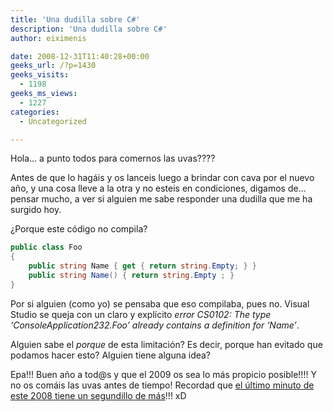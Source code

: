 ```yaml
---
title: 'Una dudilla sobre C#'
description: 'Una dudilla sobre C#'
author: eiximenis

date: 2008-12-31T11:40:28+00:00
geeks_url: /?p=1430
geeks_visits:
  - 1198
geeks_ms_views:
  - 1227
categories:
  - Uncategorized

---
```

Hola… a punto todos para comernos las uvas????

Antes de que lo hagáis y os lanceis luego a brindar con cava por el nuevo año, y una cosa lleve a la otra y no esteis en condiciones, digamos de… pensar mucho, a ver si alguien me sabe responder una dudilla que me ha surgido hoy.

¿Porque este código no compila?

```cs
public class Foo
{
    public string Name { get { return string.Empty; } }
    public string Name() { return string.Empty ; }
}
```

Por si alguien (como yo) se pensaba que eso compilaba, pues no. Visual Studio se queja con un claro y explícito _error CS0102: The type &#8216;ConsoleApplication232.Foo&#8217; already contains a definition for &#8216;Name&#8217;_.

Alguien sabe el _porque_ de esta limitación? Es decir, porque han evitado que podamos hacer esto? Alguien tiene alguna idea?

Epa!!! Buen año a tod@s y que el 2009 os sea lo más propicio posible!!!! Y no os comáis las uvas antes de tiempo! Recordad que [el último minuto de este 2008 tiene un segundillo de más](https://es.wikipedia.org/wiki/Segundo_intercalar)!!! xD